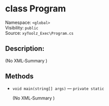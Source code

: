 # class Program

Namespace: `<global>`  
Visibility: `public`  
Source: `xyToolz_Exec\Program.cs`

## Description:

(No XML‑Summary )

## Methods

- `void main(string[] args)` — `private static`
  
  (No XML‑Summary )

